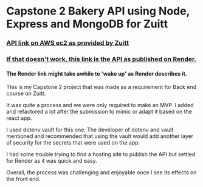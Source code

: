 # Capstone 2 Bakery API using Node, Express and MongoDB for Zuitt

### [API link on AWS ec2 as provided by Zuitt](http://ec2-18-216-90-85.us-east-2.compute.amazonaws.com/b2/products/active)
### [If that doesn't work, this link is the API as published on Render.](https://bakery-api-qxhm.onrender.com/products/active)
#### The Render link might take awhile to 'wake up' as Render describes it.

This is my Capstone 2 project that was made as a requirement for Back end course on Zuitt.

It was quite a process and we were only required to make an MVP. I added and refactored a lot after the submission to mimic or adapt it based on the react app.

I used dotenv vault for this one. The developer of dotenv and vault mentioned and recommended that using the vault would add another layer of security for the secrets that were used on the app.

I had some trouble trying to find a hosting site to publish the API but settled for Render as it was quick and easy.

Overall, the process was challenging and enjoyable once I see its effects on the front end.
